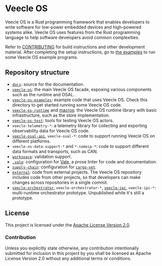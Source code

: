 # Veecle OS

Veecle OS is a Rust programming framework that enables developers to write software for low-power embedded devices and high-powered systems alike.
Veecle OS uses features from the Rust programming language to help software developers avoid common complexities.

<!-- TODO:

Refer to:

* [User manual](https://user-manual-2bd.pages.dev/)
* [Private docs](https://private-docs-3bh.pages.dev/)

-->

Refer to [CONTRIBUTING](CONTRIBUTING.md) for build instructions and other development material.
After completing the setup instructions, go to [the examples](veecle-os-examples/) to run some Veecle OS example programs.

## Repository structure

<!-- TODO: to be removed/renamed?

nos-ui-vscode-extension

-->

* [`docs`](docs/): source for the documentation.
* [`veecle-os`](veecle-os/): the main Veecle OS facade, exposing various components such as the runtime and OSAL.
* [`veecle-os-examples`](veecle-os-examples/): example code that uses Veecle OS.
  Check this directory to get started running some Veecle OS code.
* [`veecle-os-runtime`](veecle-os-runtime/) and [macros](veecle-os-runtime-macros): the Veecle OS runtime library with basic infrastructure, such as the store implementation.
* [`veecle-os-test`](veecle-os-test/): tools for testing Veecle OS actors.
* `veecle-telemetry-*`: a telemetry library for collecting and exporting observability data for Veecle OS code.
* [`veecle-osal-api`](veecle-osal-api/), `veecle-osal-*`: code to support running Veecle OS on different platforms.
* `veecle-os-data-support-*` and `*-someip-*`: code to support different data formats and transports, such as CAN.
* [`workspace`](workspace/): validation support.
* [`.vale`](.vale/): configuration for [Vale](https://vale.sh/), a prose linter for code and documentation.
* [`supply-chain`](supply-chain/): configuration for [`cargo-vet`](https://mozilla.github.io/cargo-vet/).
* [`external`](external/): code from external projects.
  The Veecle OS repository includes code from other projects, so that developers can make changes across repositories in a single commit.
* [`veecle-orchestrator`](veecle-orchestrator/), `veecle-orchestrator-*`, [`veecle-ipc`](veecle-ipc/), `veecle-ipc-*`: multi-runtime orchestrator prototype.
  Unpublished while it's still a prototype.

## License

This project is licensed under the [Apache License Version 2.0](LICENSE).

### Contribution

Unless you explicitly state otherwise, any contribution intentionally submitted for inclusion in this project by you shall be licensed as Apache License Version 2.0 without any additional terms or conditions.
